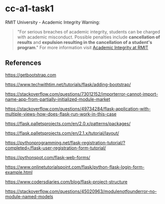 # cc-a1-task1


RMIT University - Academic Integrity Warning:
> "For serious breaches of academic integrity, students can be charged with academic misconduct. Possible penalties include **cancellation of results** and **expulsion resulting in the cancellation of a student's program**."
For more information visit [Academic Integrity at RMIT](https://www.rmit.edu.au/students/my-course/assessment-results/academic-integrity)

## References

https://getbootstrap.com

https://www.techwithtim.net/tutorials/flask/adding-bootstrap/

https://stackoverflow.com/questions/73012152/importerror-cannot-import-name-app-from-partially-initialized-module-market

https://stackoverflow.com/questions/49734284/flask-application-with-multiple-views-how-does-flask-run-work-in-this-case

https://flask.palletsprojects.com/en/2.0.x/patterns/packages/

https://flask.palletsprojects.com/en/2.1.x/tutorial/layout/

https://pythonprogramming.net/flask-registration-tutorial/?completed=/flask-user-registration-form-tutorial/

https://pythonspot.com/flask-web-forms/

https://www.onlinetutorialspoint.com/flask/python-flask-login-form-example.html

https://www.codersdiaries.com/blog/flask-project-structure

https://stackoverflow.com/questions/45020963/modulenotfounderror-no-module-named-models